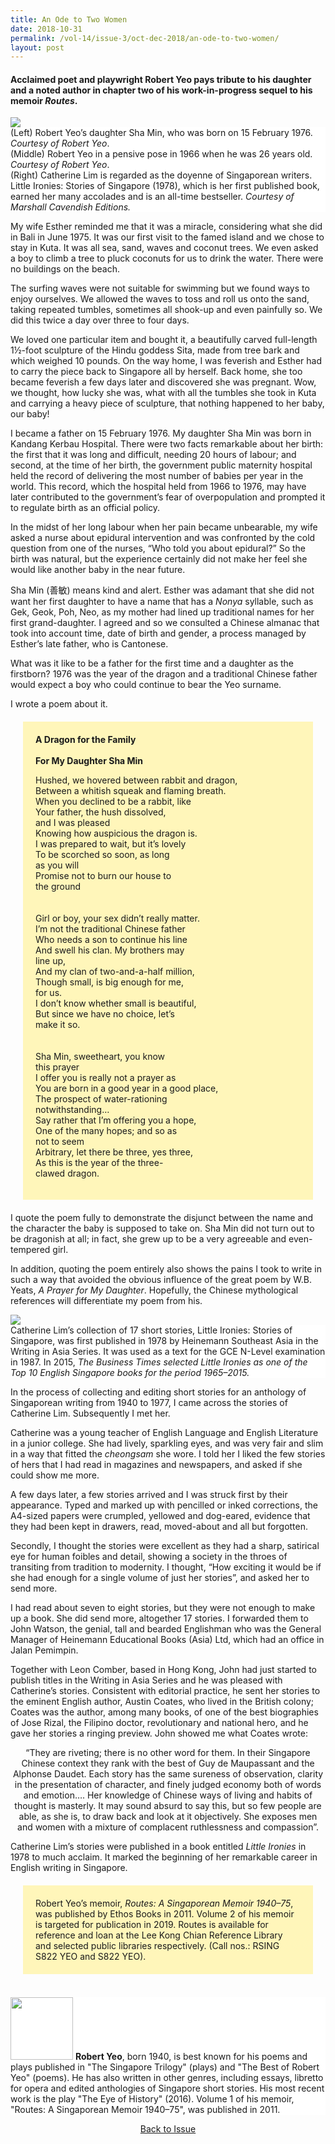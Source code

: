 ```yaml
---
title: An Ode to Two Women
date: 2018-10-31
permalink: /vol-14/issue-3/oct-dec-2018/an-ode-to-two-women/
layout: post
---
```

#### Acclaimed poet and playwright **Robert Yeo** pays tribute to his daughter and a noted author in chapter two of his work-in-progress sequel to his memoir *Routes*.

<img src="/images/Vol-14-issue-3/an-ode-to-two-women/AnOde1.JPG">
<div style="background-color: white;">(Left) Robert Yeo’s daughter Sha Min, who was born on 15 February 1976. <i>Courtesy of Robert Yeo</i>.
<br>(Middle) Robert Yeo in a pensive pose in 1966 when he was 26 years old. <i>Courtesy of Robert Yeo</i>.
<br>(Right) Catherine Lim is regarded as the doyenne of Singaporean writers. Little Ironies: Stories of Singapore (1978), which is her first published book, earned her many accolades and is an all-time bestseller. <i>Courtesy of Marshall Cavendish Editions.</i></div>

My wife Esther reminded me that it was a miracle, considering what she did in Bali in June 1975. It was our first visit to the famed island and we chose to stay in Kuta. It was all sea, sand, waves and coconut trees. We even asked a boy to climb a tree to pluck coconuts for us to drink the water. There were no buildings on the beach.

The surfing waves were not suitable for swimming but we found ways to enjoy ourselves. We allowed the waves to toss and roll us onto the sand, taking repeated tumbles, sometimes all shook-up and even painfully so. We did this twice a day over three to four days.

We loved one particular item and bought it, a beautifully carved full-length 1½-foot sculpture of the Hindu goddess Sita, made from tree bark and which weighed 10 pounds. On the way home, I was feverish and Esther had to carry the piece back to Singapore all by herself. Back home, she too became feverish a few days later and discovered she was pregnant. Wow, we thought, how lucky she was, what with all the tumbles she took in Kuta and carrying a heavy piece of sculpture, that nothing happened to her baby, our baby!

I became a father on 15 February 1976. My daughter Sha Min was born in Kandang Kerbau Hospital. There were two facts remarkable about her birth: the first that it was long and difficult, needing 20 hours of labour; and second, at the time of her birth, the government public maternity hospital held the record of delivering the most number of babies per year in the world. This record, which the hospital held from 1966 to 1976, may have later contributed to the government’s fear of overpopulation and prompted it to regulate birth as an official policy.

In the midst of her long labour when her pain became unbearable, my wife asked a nurse about epidural intervention and was confronted by the cold question from one of the nurses, “Who told you about epidural?” So the birth was natural, but the experience certainly did not make her feel she would like another baby in the near future.

Sha Min (善敏) means kind and alert. Esther was adamant that she did not want her first daughter to have a name that has a *Nonya* syllable, such as Gek, Geok, Poh, Neo, as my mother had lined up traditional names for her first grand-daughter. I agreed and so we consulted a Chinese almanac that took into account time, date of birth and gender, a process managed by Esther’s late father, who is Cantonese.

What was it like to be a father for the first time and a daughter as the firstborn? 1976 was the year of the dragon and a traditional Chinese father would expect a boy who could continue to bear the Yeo surname.

I wrote a poem about it.
<div style="background-colour: #fff6ba; padding: 20px; margin: 20px; background:#fff6ba"> 
<b>A Dragon for the Family</b>
<br><br>
<b>For My Daughter Sha Min</b>

Hushed, we hovered between rabbit
and dragon,<br>
Between a whitish squeak and
flaming breath.<br>
When you declined to be a rabbit, like<br>
Your father, the hush dissolved,<br>
and I was pleased<br>
Knowing how auspicious the dragon is.<br>
I was prepared to wait, but it’s lovely<br>
To be scorched so soon, as long<br>
as you will<br>
Promise not to burn our house to<br>
the ground<br>
<br><br>
Girl or boy, your sex didn’t really matter.<br>
I’m not the traditional Chinese father<br>
Who needs a son to continue his line<br>
And swell his clan. My brothers may <br>
	line up,<br>
And my clan of two-and-a-half million,<br>
Though small, is big enough for me,<br>
for us.<br>
I don’t know whether small is beautiful,<br>
But since we have no choice, let’s<br>
make it so.<br>
<br><br>
Sha Min, sweetheart, you know<br>
this prayer<br>
I offer you is really not a prayer as<br>
You are born in a good year in a good place,<br>
The prospect of water-rationing<br>
notwithstanding…<br>
Say rather that I’m offering you a hope,<br>
One of the many hopes; and so as<br>
not to seem<br>
Arbitrary, let there be three, yes three,<br>
As this is the year of the three-<br>
clawed dragon.<br>
</div>

I quote the poem fully to demonstrate the disjunct between the name and the character the baby is supposed to take on. Sha Min did not turn out to be dragonish at all; in fact, she grew up to be a very agreeable and even-tempered girl.

In addition, quoting the poem entirely also shows the pains I took to write in such a way that avoided the obvious influence of the great poem by W.B. Yeats, *A Prayer for My Daughter*. Hopefully, the Chinese mythological references will differentiate my poem from his.

<img src="/images/Vol-14-issue-3/an-ode-to-two-women/AnOde2.JPG">
<div style="background-color: white;"> Catherine Lim’s collection of 17 short stories, Little Ironies: Stories of Singapore, was first published in 1978 by Heinemann Southeast Asia in the Writing in Asia Series. It was used as a text for the GCE N-Level examination in 1987. In 2015, <i>The Business Times selected Little Ironies as one of the Top 10 English Singapore books for the period 1965–2015.</i></div>

In the process of collecting and editing short stories for an anthology of Singaporean writing from 1940 to 1977, I came across the stories of Catherine Lim. Subsequently I met her.

Catherine was a young teacher of English Language and English Literature in a junior college. She had lively, sparkling eyes, and was very fair and slim in a way that fitted the *cheongsam* she wore. I told her I liked the few stories of hers that I had read in magazines and newspapers, and asked if she could show me more.

A few days later, a few stories arrived and I was struck first by their appearance. Typed and marked up with pencilled or inked corrections, the A4-sized papers were crumpled, yellowed and dog-eared, evidence that they had been kept in drawers, read, moved-about and all but forgotten.

Secondly, I thought the stories were excellent as they had a sharp, satirical eye for human foibles and detail, showing a society in the throes of transiting from tradition to modernity. I thought, “How exciting it would be if she had enough for a single volume of just her stories”, and asked her to send more.

I had read about seven to eight stories, but they were not enough to make up a book. She did send more, altogether 17 stories. I forwarded them to John Watson, the genial, tall and bearded Englishman who was the General Manager of Heinemann Educational Books (Asia) Ltd, which had an office in Jalan Pemimpin.

Together with Leon Comber, based in Hong Kong, John had just started to publish titles in the Writing in Asia Series and he was pleased with Catherine’s stories. Consistent with editorial practice, he sent her stories to the eminent English author, Austin Coates, who lived in the British colony; Coates was the author, among many books, of one of the best biographies of Jose Rizal, the Filipino doctor, revolutionary and national hero, and he gave her stories a ringing preview. John showed me what Coates wrote:

<center>“They are riveting; there is no other word for them. In their Singapore Chinese context they rank with the best of Guy de Maupassant and the Alphonse Daudet. Each story has the same sureness of observation, clarity in the presentation of character, and finely judged economy both of words and emotion…. Her knowledge of Chinese ways of living and habits of thought is masterly. It may sound absurd to say this, but so few people are able, as she is, to draw back and look at it objectively. She exposes men and women with a mixture of complacent ruthlessness and compassion”.</center>

Catherine Lim’s stories were published in a book entitled *Little Ironies* in 1978 to much acclaim. It marked the beginning of her remarkable career in English writing in Singapore.

<div style="background-colour: #fff6ba; padding: 20px; margin: 20px; background:#fff6ba"> 
	Robert Yeo’s memoir, <i>Routes: A Singaporean Memoir 1940–75</i>, was published by Ethos Books in 2011. Volume 2 of his memoir is targeted for publication in 2019. Routes is available for reference and loan at the Lee Kong Chian Reference Library and selected public libraries respectively. (Call nos.: RSING S822 YEO and S822 YEO). </div>
	

<br>
<div style="background-color: white;">
<img src="/images/Vol-14-issue-3/an-ode-to-two-women/AnOde3.jpg" style="width: 100px; height: 100px;">
<b>Robert Yeo</b>, born 1940, is best known for his poems and plays published in "The Singapore Trilogy" (plays) and "The Best of Robert Yeo" (poems). He has also written in other genres, including essays, libretto for opera and edited anthologies of Singapore short stories. His most recent work is the play "The Eye of History" (2016). Volume 1 of his memoir, "Routes: A Singaporean Memoir 1940–75", was published in 2011.
</div>

<a href="https://biblioasia.nlb.gov.sg/vol-14/issue-3/oct-dec-2018/"><center>Back to Issue</center></a>
	